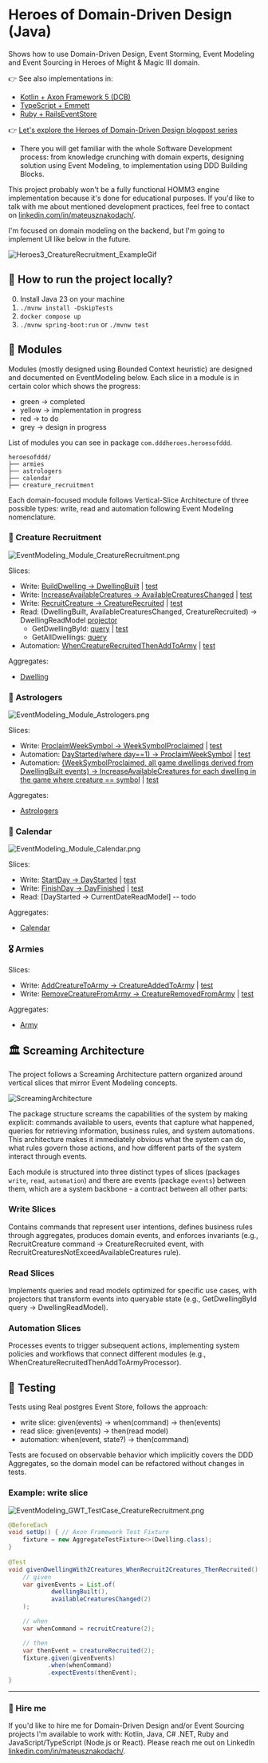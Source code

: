 # Heroes of Domain-Driven Design (Java)
Shows how to use Domain-Driven Design, Event Storming, Event Modeling and Event Sourcing in Heroes of Might & Magic III domain.

👉 See also implementations in:
- [Kotlin + Axon Framework 5 (DCB)](https://github.com/MateuszNaKodach/HeroesOfDomainDrivenDesign.EventSourcing.DCB.Kotlin.Axon5.Spring)
- [TypeScript + Emmett](https://github.com/MateuszNaKodach/HeroesOfDomainDrivenDesign.EventSourcing.TypeScript.Emmett.Express)
- [Ruby + RailsEventStore](https://github.com/MateuszNaKodach/HeroesOfDomainDrivenDesign.EventSourcing.Ruby)

👉 [Let's explore the Heroes of Domain-Driven Design blogpost series](https://dddheroes.com/)
- There you will get familiar with the whole Software Development process: from knowledge crunching with domain experts, designing solution using Event Modeling, to implementation using DDD Building Blocks.

This project probably won't be a fully functional HOMM3 engine implementation because it's done for educational purposes.
If you'd like to talk with me about mentioned development practices, feel free to contact on [linkedin.com/in/mateusznakodach/](https://www.linkedin.com/in/mateusznakodach).

I'm focused on domain modeling on the backend, but I'm going to implement UI like below in the future.

![Heroes3_CreatureRecruitment_ExampleGif](https://github.com/user-attachments/assets/0e503a1e-e5d2-4e4a-9150-1a224e603be8)

## 🚀 How to run the project locally?

0. Install Java 23 on your machine
1. `./mvnw install -DskipTests`
2. `docker compose up`
3. `./mvnw spring-boot:run` or `./mvnw test`

## 🧱 Modules

Modules (mostly designed using Bounded Context heuristic) are designed and documented on EventModeling below.
Each slice in a module is in certain color which shows the progress:
- green -> completed
- yellow -> implementation in progress
- red -> to do
- grey -> design in progress

List of modules you can see in package `com.dddheroes.heroesofddd`.
```
heroesofddd/
├── armies
├── astrologers
├── calendar
├── creature_recruitment
```

Each domain-focused module follows Vertical-Slice Architecture of three possible types: write, read and automation following Event Modeling nomenclature.

### 👾 Creature Recruitment

![EventModeling_Module_CreatureRecruitment.png](docs/images/EventModeling_Module_CreatureRecruitment.png)

Slices:
- Write: [BuildDwelling -> DwellingBuilt](src/main/java/com/dddheroes/heroesofddd/creaturerecruitment/write/builddwelling) | [test](src/test/java/com/dddheroes/heroesofddd/creaturerecruitment/write/builddwelling/BuildDwellingTest.java)
- Write: [IncreaseAvailableCreatures -> AvailableCreaturesChanged](src/main/java/com/dddheroes/heroesofddd/creaturerecruitment/write/changeavailablecreatures) | [test](src/test/java/com/dddheroes/heroesofddd/creaturerecruitment/write/changeavailablecreatures/IncreaseAvailableCreaturesTest.java)
- Write: [RecruitCreature -> CreatureRecruited](src/main/java/com/dddheroes/heroesofddd/creaturerecruitment/write/recruitcreature) | [test](src/test/java/com/dddheroes/heroesofddd/creaturerecruitment/write/recruitcreature)
- Read: (DwellingBuilt, AvailableCreaturesChanged, CreatureRecruited) -> DwellingReadModel [projector](src/main/java/com/dddheroes/heroesofddd/creaturerecruitment/read/DwellingReadModelProjector.java)
  - GetDwellingById: [query](src/main/java/com/dddheroes/heroesofddd/creaturerecruitment/read/getdwellingbyid/GetDwellingByIdQueryHandler.java) | [test](src/test/java/com/dddheroes/heroesofddd/creaturerecruitment/read/getdwellingbyid/GetDwellingByIdTest.java)
  - GetAllDwellings: [query](src/main/java/com/dddheroes/heroesofddd/creaturerecruitment/read/getalldwellings/GetAllDwellingsQueryHandler.java)
- Automation: [WhenCreatureRecruitedThenAddToArmy](src/main/java/com/dddheroes/heroesofddd/creaturerecruitment/automation/WhenCreatureRecruitedThenAddToArmyProcessor.java) | [test](src/test/java/com/dddheroes/heroesofddd/creaturerecruitment/automation/WhenCreatureRecruitedThenAddToArmyTest.java)

Aggregates:
- [Dwelling](src/main/java/com/dddheroes/heroesofddd/creaturerecruitment/write/Dwelling.java)

### 🧙 Astrologers

![EventModeling_Module_Astrologers.png](docs/images/EventModeling_Module_Astrologers.png)

Slices:
- Write: [ProclaimWeekSymbol -> WeekSymbolProclaimed](src/main/java/com/dddheroes/heroesofddd/astrologers/write/proclaimweeksymbol) | [test](src/test/java/com/dddheroes/heroesofddd/astrologers/write/proclaimweeksymbol/ProclaimWeekSymbolTest.java)
- Automation: [DayStarted(where day==1) -> ProclaimWeekSymbol](src/main/java/com/dddheroes/heroesofddd/astrologers/automation/whenweekstartedthenproclaimweeksymbol/WhenWeekStartedThenProclaimWeekSymbolProcessor.java) | [test](src/test/java/com/dddheroes/heroesofddd/astrologers/automation/whenweekstartedthenproclaimweeksymbol/WhenWeekStartedThenProclaimWeekSymbolTest.java)
- Automation: [(WeekSymbolProclaimed, all game dwellings derived from DwellingBuilt events) -> IncreaseAvailableCreatures for each dwelling in the game where creature == symbol](src/main/java/com/dddheroes/heroesofddd/astrologers/automation/whenweeksymbolproclaimedthenincreasedwellingavailablecreatures/WhenWeekSymbolProclaimedThenIncreaseDwellingAvailableCreaturesProcessor.java) | [test](src/test/java/com/dddheroes/heroesofddd/astrologers/automation/whenweeksymbolproclaimedthenincreasedwellingavailablecreatures/WhenWeekSymbolProclaimedThenIncreaseDwellingAvailableCreaturesTest.java)

Aggregates:
- [Astrologers](src/main/java/com/dddheroes/heroesofddd/astrologers/write/Astrologers.java)

### 📅 Calendar

![EventModeling_Module_Calendar.png](docs/images/EventModeling_Module_CalendarSlices.png)

Slices:
- Write: [StartDay -> DayStarted](src/main/java/com/dddheroes/heroesofddd/calendar/write/startday) | [test](src/test/java/com/dddheroes/heroesofddd/calendar/write/startday/StartDayTest.java)
- Write: [FinishDay -> DayFinished](src/main/java/com/dddheroes/heroesofddd/calendar/write/finishday) | [test](src/test/java/com/dddheroes/heroesofddd/calendar/write/finishday/FinishDayTest.java)
- Read: [DayStarted -> CurrentDateReadModel] -- todo

Aggregates:
- [Calendar](src/main/java/com/dddheroes/heroesofddd/calendar/write/Calendar.java)

### 🎖️ Armies

Slices:
- Write: [AddCreatureToArmy -> CreatureAddedToArmy](src/main/java/com/dddheroes/heroesofddd/armies/write/addcreature) | [test](src/test/java/com/dddheroes/heroesofddd/armies/write/addcreature/AddCreatureToArmyTest.java)
- Write: [RemoveCreatureFromArmy -> CreatureRemovedFromArmy](src/main/java/com/dddheroes/heroesofddd/armies/write/removecreature) | [test](src/test/java/com/dddheroes/heroesofddd/armies/write/removecreature/RemoveCreatureFromArmyTest.java)

Aggregates:
- [Army](src/main/java/com/dddheroes/heroesofddd/armies/write/Army.java)


## 🏛️ Screaming Architecture

The project follows a Screaming Architecture pattern organized around vertical slices that mirror Event Modeling concepts.

![ScreamingArchitecture](docs/images/ScreamingArchitectureEvents.png)

The package structure screams the capabilities of the system by making explicit: commands available to users, events that capture what happened, queries for retrieving information, business rules, and system automations.
This architecture makes it immediately obvious what the system can do, what rules govern those actions, and how different parts of the system interact through events.

Each module is structured into three distinct types of slices (packages `write`, `read`, `automation`) and there are events (package `events`) between them, which are a system backbone - a contract between all other parts:

### Write Slices
Contains commands that represent user intentions, defines business rules through aggregates, produces domain events, and enforces invariants (e.g., RecruitCreature command → CreatureRecruited event, with RecruitCreaturesNotExceedAvailableCreatures rule).

### Read Slices
Implements queries and read models optimized for specific use cases, with projectors that transform events into queryable state (e.g., GetDwellingById query → DwellingReadModel).

### Automation Slices
Processes events to trigger subsequent actions, implementing system policies and workflows that connect different modules (e.g., WhenCreatureRecruitedThenAddToArmyProcessor).

## 🧪 Testing
Tests using Real postgres Event Store, follows the approach:
- write slice: given(events) -> when(command) -> then(events)
- read slice: given(events) -> then(read model)
- automation: when(event, state?) -> then(command)

Tests are focused on observable behavior which implicitly covers the DDD Aggregates, so the domain model can be refactored without changes in tests.

### Example: write slice

![EventModeling_GWT_TestCase_CreatureRecruitment.png](docs/images/EventModeling_GWT_TestCase_CreatureRecruitment.png)

```java
@BeforeEach
void setUp() { // Axon Framework Test Fixture
    fixture = new AggregateTestFixture<>(Dwelling.class);
}
    
@Test
void givenDwellingWith2Creatures_WhenRecruit2Creatures_ThenRecruited() {
    // given
    var givenEvents = List.of(
            dwellingBuilt(),
            availableCreaturesChanged(2)
    );

    // when
    var whenCommand = recruitCreature(2);

    // then
    var thenEvent = creatureRecruited(2);
    fixture.given(givenEvents)
           .when(whenCommand)
           .expectEvents(thenEvent);
}
```


-------

### 💼 Hire me

If you'd like to hire me for Domain-Driven Design and/or Event Sourcing projects I'm available to work with:
Kotlin, Java, C# .NET, Ruby and JavaScript/TypeScript (Node.js or React).
Please reach me out on LinkedIn [linkedin.com/in/mateusznakodach/](https://www.linkedin.com/in/mateusznakodach/).
